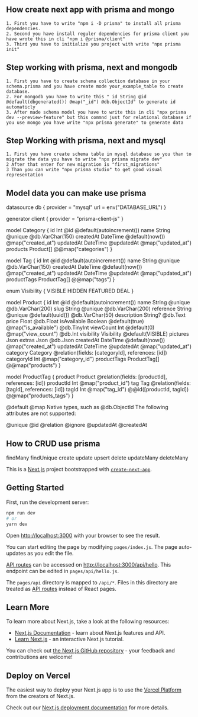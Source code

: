 ## How create next app with prisma and mongo
    1. First you have to write "npm i -D prisma" to install all prisma dependencies.
    2. Second you have install reguler dependencies for prisma client you have wrote this in cli "npm i @prisma/client"
    3. Third you have to initialize you project with write "npx prisma init"

## Step working with prisma, next and mongodb
    1. First you have to create schema collection database in your schema.prisma and you have create mode your_example_table to create database.
    2. For mongodb you have to write this " id String @id @default(dbgenerated()) @map("_id") @db.ObjectId" to generate id automaticly
    3. After made schema model you have to write this in cli "npx prisma dev --preview-feature" but this commnd just for relational database if you use mongo you have write "npx prisma generate" to generate data

## Step Working with prisma, next and mysql
    1. First you have create schema table in mysql database so you than to migrate the data you have to write "npx prisma migrate dev"
    2 After that enter for new migration is "first_migrations"
    3 Than you can write "npx prisma studio" to get good visual representation

## Model data you can make use prisma

datasource db {
  provider = "mysql"
  url      = env("DATABASE_URL")
}

generator client {
  provider = "prisma-client-js"
}

model Category {
  id        Int      @id @default(autoincrement())
  name      String   @unique @db.VarChar(150)
  createdAt DateTime @default(now()) @map("created_at")
  updatedAt DateTime @updatedAt @map("updated_at")
  products Product[]
  @@map("categories")
}

model Tag {
  id        Int      @id @default(autoincrement())
  name      String   @unique @db.VarChar(150)
  createdAt DateTime @default(now()) @map("created_at")
  updatedAt DateTime @updatedAt @map("updated_at")
  productTags ProductTag[]
  @@map("tags")
}

enum Visibility {
  VISIBLE
  HIDDEN
  FEATURED
  DEAL
}

model Product {
  id          Int        @id @default(autoincrement())
  name        String     @unique @db.VarChar(200)
  slug        String     @unique @db.VarChar(200)
  reference   String     @unique @default(uuid()) @db.VarChar(50)
  description String?    @db.Text
  price       Float      @db.Float
  isAvailable Boolean    @default(true) @map("is_available") @db.TinyInt
  viewCount   Int        @default(0) @map("view_count") @db.Int
  visibility  Visibility @default(VISIBLE)
  pictures    Json
  extras      Json       @db.Json
  createdAt   DateTime   @default(now()) @map("created_at")
  updatedAt   DateTime   @updatedAt @map("updated_at")
  category    Category   @relation(fields: [categoryId], references: [id])
  categoryId  Int        @map("category_id")
  productTags ProductTag[]
  @@map("products")
}

model ProductTag {
  product   Product @relation(fields: [productId], references: [id])
  productId Int     @map("product_id")
  tag       Tag     @relation(fields: [tagId], references: [id])
  tagId     Int     @map("tag_id")
  @@id([productId, tagId])
  @@map("products_tags")
}

@default
@map
Native types, such as @db.ObjectId
The following attributes are not supported:

@unique
@id
@relation
@ignore
@updatedAt
@createdAt


## How to CRUD use prisma 

findMany
findUnique
create
update
upsert
delete
updateMany
deleteMany



This is a [Next.js](https://nextjs.org/) project bootstrapped with [`create-next-app`](https://github.com/vercel/next.js/tree/canary/packages/create-next-app).

## Getting Started

First, run the development server:

```bash
npm run dev
# or
yarn dev
```

Open [http://localhost:3000](http://localhost:3000) with your browser to see the result.

You can start editing the page by modifying `pages/index.js`. The page auto-updates as you edit the file.

[API routes](https://nextjs.org/docs/api-routes/introduction) can be accessed on [http://localhost:3000/api/hello](http://localhost:3000/api/hello). This endpoint can be edited in `pages/api/hello.js`.

The `pages/api` directory is mapped to `/api/*`. Files in this directory are treated as [API routes](https://nextjs.org/docs/api-routes/introduction) instead of React pages.

## Learn More

To learn more about Next.js, take a look at the following resources:

- [Next.js Documentation](https://nextjs.org/docs) - learn about Next.js features and API.
- [Learn Next.js](https://nextjs.org/learn) - an interactive Next.js tutorial.

You can check out [the Next.js GitHub repository](https://github.com/vercel/next.js/) - your feedback and contributions are welcome!

## Deploy on Vercel

The easiest way to deploy your Next.js app is to use the [Vercel Platform](https://vercel.com/new?utm_medium=default-template&filter=next.js&utm_source=create-next-app&utm_campaign=create-next-app-readme) from the creators of Next.js.

Check out our [Next.js deployment documentation](https://nextjs.org/docs/deployment) for more details.
